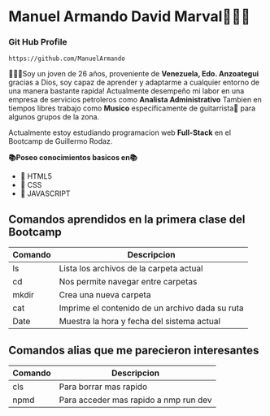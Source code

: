 # Manuel Armando David Marval👨🏽‍💻


### Git Hub Profile
    https://github.com/ManuelArmando

🙋🏽‍♂️Soy un joven de 26 años, proveniente de **Venezuela, Edo. Anzoategui** gracias a Dios, soy capaz de aprender y adaptarme a cualquier entorno de una manera bastante rapida! Actualmente desempeño mi labor en una empresa de servicios petroleros como **Analista Administrativo** 
Tambien en tiempos libres trabajo como **Musico** especificamente de guitarrista🎸 para algunos grupos de la zona.

Actualmente estoy estudiando programacion web **Full-Stack** en el Bootcamp de Guillermo Rodaz. 

**📚Poseo conocimientos basicos en📚**

* 📌 HTML5
* 📌 CSS
* 📌 JAVASCRIPT


## Comandos aprendidos en la primera clase del Bootcamp

|    Comando    |                Descripcion                        |
|-------------- |---------------------------------------------------|
|       ls      | Lista los archivos de la carpeta actual           |
|       cd      | Nos permite navegar entre carpetas                |
|      mkdir    | Crea una nueva carpeta                            |
|       cat     | Imprime el contenido de un archivo dada su ruta   |
|      Date     | Muestra la hora y fecha del sistema actual        |



## Comandos alias que me parecieron interesantes

|    Comando       |            Descripcion                |
|------------------|---------------------------------------|
|       cls        | Para borrar mas rapido                |
|      npmd        | Para acceder mas rapido a nmp run dev |